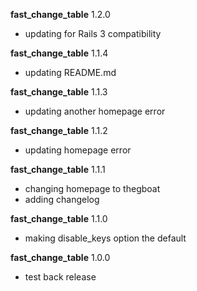 __fast\_change\_table__ 1.2.0

* updating for Rails 3 compatibility


__fast\_change\_table__ 1.1.4

* updating README.md


__fast\_change\_table__ 1.1.3

* updating another homepage error


__fast\_change\_table__ 1.1.2

* updating homepage error


__fast\_change\_table__ 1.1.1

* changing homepage to thegboat
* adding changelog


__fast\_change\_table__ 1.1.0

* making disable\_keys option the default


__fast\_change\_table__ 1.0.0

*  test back release